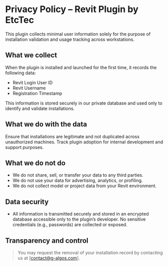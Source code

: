 # Privacy Policy – Revit Plugin by EtcTec
This plugin collects minimal user information solely for the purpose of installation validation and usage tracking across workstations.

## What we collect
When the plugin is installed and launched for the first time, it records the following data:
- Revit Login User ID
- Revit Username
- Registration Timestamp

This information is stored securely in our private database and used only to identify and validate installations.

## What we do with the data
Ensure that installations are legitimate and not duplicated across unauthorized machines.
Track plugin adoption for internal development and support purposes.

## What we do not do
- We do not share, sell, or transfer your data to any third parties.
- We do not use your data for advertising, analytics, or profiling.
- We do not collect model or project data from your Revit environment.

## Data security
- All information is transmitted securely and stored in an encrypted database accessible only to the plugin’s developer. No sensitive credentials (e.g., passwords) are collected or exposed.

## Transparency and control
> You may request the removal of your installation record by contacting us at [contact@g-algos.com].